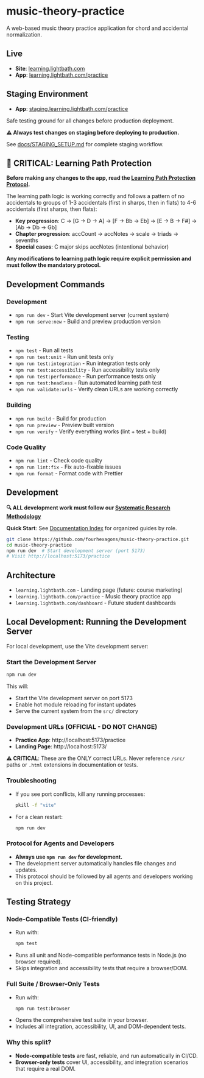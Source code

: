 # music-theory-practice

A web-based music theory practice application for chord and accidental normalization.

## Live

- **Site**: [learning.lightbath.com](https://learning.lightbath.com)
- **App**: [learning.lightbath.com/practice](https://learning.lightbath.com/practice)

## Staging Environment

- **App**: [staging.learning.lightbath.com/practice](https://staging.learning.lightbath.com/practice)

Safe testing ground for all changes before production deployment.

**⚠️ Always test changes on staging before deploying to production.**

See [docs/STAGING_SETUP.md](docs/STAGING_SETUP.md) for complete staging workflow.


## 🚨 CRITICAL: Learning Path Protection

**Before making any changes to the app, read the [Learning Path Protection Protocol](docs/LEARNING_PATH_PROTECTION.md).**

The learning path logic is working correctly and follows a pattern of no accidentals to groups of 1-3 accidentals (first in sharps, then in flats) to 4-6 accidentals (first sharps, then flats):  
- **Key progression**: C → [G → D → A] → [F → Bb → Eb] → [E → B → F#] → [Ab → Db → Gb]   
- **Chapter progression**: accCount → accNotes → scale → triads → sevenths  
- **Special cases**: C major skips accNotes (intentional behavior)

**Any modifications to learning path logic require explicit permission and must follow the mandatory protocol.**

## Development Commands

### Development
- `npm run dev` - Start Vite development server (current system)
- `npm run serve:new` - Build and preview production version

### Testing
- `npm test` - Run all tests
- `npm run test:unit` - Run unit tests only
- `npm run test:integration` - Run integration tests only
- `npm run test:accessibility` - Run accessibility tests only
- `npm run test:performance` - Run performance tests only
- `npm run test:headless` - Run automated learning path test
- `npm run validate:urls` - Verify clean URLs are working correctly

### Building
- `npm run build` - Build for production
- `npm run preview` - Preview built version
- `npm run verify` - Verify everything works (lint + test + build)

### Code Quality
- `npm run lint` - Check code quality
- `npm run lint:fix` - Fix auto-fixable issues
- `npm run format` - Format code with Prettier

## Development

**🔍 ALL development work must follow our [Systematic Research Methodology](docs/SYSTEMATIC_RESEARCH_METHODOLOGY.md)**

**Quick Start**: See [Documentation Index](docs/DOCUMENTATION_INDEX.md) for organized guides by role.

```bash
git clone https://github.com/fourhexagons/music-theory-practice.git
cd music-theory-practice
npm run dev  # Start development server (port 5173)
# Visit http://localhost:5173/practice
```

## Architecture

- `learning.lightbath.com` - Landing page (future: course marketing)
- `learning.lightbath.com/practice` - Music theory practice app
- `learning.lightbath.com/dashboard` - Future student dashboards

## Local Development: Running the Development Server

For local development, use the Vite development server:

### Start the Development Server

```sh
npm run dev
```

This will:
- Start the Vite development server on port 5173
- Enable hot module reloading for instant updates
- Serve the current system from the `src/` directory

### Development URLs (OFFICIAL - DO NOT CHANGE)
- **Practice App**: http://localhost:5173/practice
- **Landing Page**: http://localhost:5173/

**⚠️ CRITICAL**: These are the ONLY correct URLs. Never reference `/src/` paths or `.html` extensions in documentation or tests.

### Troubleshooting
- If you see port conflicts, kill any running processes:
  ```sh
  pkill -f "vite"
  ```
- For a clean restart:
  ```sh
  npm run dev
  ```

### Protocol for Agents and Developers
- **Always use `npm run dev` for development.**
- The development server automatically handles file changes and updates.
- This protocol should be followed by all agents and developers working on this project.

## Testing Strategy

### Node-Compatible Tests (CI-friendly)
- Run with:
  ```sh
  npm test
  ```
- Runs all unit and Node-compatible performance tests in Node.js (no browser required).
- Skips integration and accessibility tests that require a browser/DOM.

### Full Suite / Browser-Only Tests
- Run with:
  ```sh
  npm run test:browser
  ```
- Opens the comprehensive test suite in your browser.
- Includes all integration, accessibility, UI, and DOM-dependent tests.

### Why this split?
- **Node-compatible tests** are fast, reliable, and run automatically in CI/CD.
- **Browser-only tests** cover UI, accessibility, and integration scenarios that require a real DOM.
